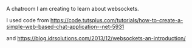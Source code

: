 A chatroom I am creating to learn about websockets.

I used code from https://code.tutsplus.com/tutorials/how-to-create-a-simple-web-based-chat-application--net-5931

and  https://blog.idrsolutions.com/2013/12/websockets-an-introduction/